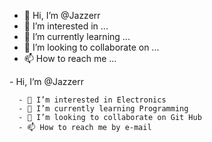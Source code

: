 - 👋 Hi, I’m @Jazzerr
- 👀 I’m interested in ...
- 🌱 I’m currently learning ...
- 💞️ I’m looking to collaborate on ...
- 📫 How to reach me ...

<!---
Jazzerr/Jazzerr is a ✨ special ✨ repository because its `README.md` (this file) appears on your GitHub profile.
You can click the Preview link to take a look at your changes.
--->  - Hi, I’m @Jazzerr
      - 👀 I’m interested in Electronics
      - 🌱 I’m currently learning Programming
      - 💞️ I’m looking to collaborate on Git Hub
      - 📫 How to reach me by e-mail
     
